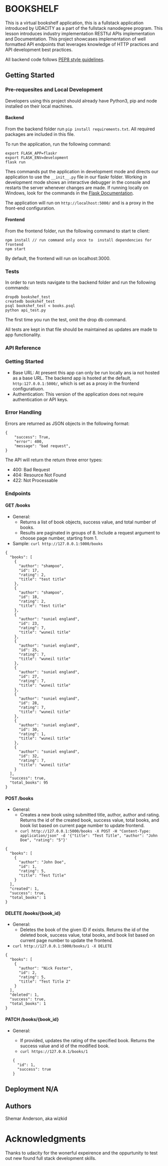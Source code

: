 # BOOKSHELF

This is a virtual bookshelf application, this is a fullstack application introduced by UDACITY as a part of the  fullstack nanodegree program. This lesson introduces industry implementation RESTful APIs implementation and Documentation. This project showcases implementation of well formatted API endpoints that leverages knowledge of HTTP practices and API development best practices.

All backend code follows [PEP8 style guidelines](https://www.python.org/dev/peps/pep-0008/).

##  Getting Started

### Pre-requesites and Local Development
Developers using this project should already have Python3, pip and node installed on their local machines.

#### Backend

From the backend folder run `pip install requirements.txt`. All required packages are included in this file.

To run the application, run the following command:

```
export FLASK_APP=flaskr
export FLASK_ENV=development
flask run
```
Thes commands put the application in development mode and directs our application to use the `__init__.py` file in our flaskr folder. Working in development mode shows an interactive debugger in the console and restarts the server whenever changes are made. If running locally on Windows, look for the commands in the [Flask Documentation](http://flask.pocoo.org/docs/1.0/tutorial/factory/).

The application will run on `http://localhost:5000/` and is a proxy in the front-end configuration.

#### Frontend

From the frontend folder, run the following command to start te client:
```
npm install // run command only once to  install dependencies for frontend
npm start
```

By default, the frontend will run on localhost:3000.

### Tests
In order to run tests navigate to the backend folder and run the following commands:

```
dropdb bookshef_test
createdb bookshef_test
psql bookshef_test < books.psql
python api_test.py
```

The first time you run the test, omit the drop db command.

All tests are kept in that file should be maintained as updates are made to app functionality.

### API Reference

### Getting Started
- Base URL: At present this app can only be run locally ans ia not hosted as a base URL. The backend app is hsoted at the default, `http:127.0.0.1:5000/`, which is set as a proxy in the frontend configuratiuon.
- Authentication: This version of the application does not require authentication or API keys.

### Error Handling
Errors are returned as JSON objects in the following format:

```
{
    "success": True,
    "error": 400,
    "message": "bad request",
}
```
The API will return the return three error types:
- 400: Bad Request
- 404: Resource Not Found
- 422: Not Processable

### Endpoints
#### GET /books
- General:
    - Returns a list of book objects, success value, and total number of books.
    - Results are paginated in groups of 8. Include a request argument to choose page number, starting from 1.
- Sample: `curl http://127.0.0.1:5000/books`

```
{
  "books": [
    {
      "author": "shampoo", 
      "id": 17, 
      "rating": 2, 
      "title": "test title"
    }, 
    {
      "author": "shampoo", 
      "id": 18, 
      "rating": 2, 
      "title": "test title"
    }, 
    {
      "author": "suniel england", 
      "id": 23, 
      "rating": 7, 
      "title": "wuneil title"
    }, 
    {
      "author": "suniel england", 
      "id": 25, 
      "rating": 7, 
      "title": "wuneil title"
    }, 
    {
      "author": "suniel england", 
      "id": 27, 
      "rating": 7, 
      "title": "wuneil title"
    }, 
    {
      "author": "suniel england", 
      "id": 28, 
      "rating": 7, 
      "title": "wuneil title"
    }, 
    {
      "author": "suniel england", 
      "id": 30, 
      "rating": 1, 
      "title": "wuneil title"
    }, 
    {
      "author": "suniel england", 
      "id": 32, 
      "rating": 7, 
      "title": "wuneil title"
    }
  ], 
  "success": true, 
  "total_books": 95
}

```

#### POST /books
- General:
  - Creates a new book using submitted title, author, author and rating. Returns the id of the created book, success value, total books, and book list based on current page number to update frontend.
  - `curl http://127.0.0.1:5000/books -X POST -H "Content-Type: application/json" -d '{"title": "Test Title", "author": "John Doe", "rating": "5"}'`
```
{
  "books": [
    {
      "author": "John Doe", 
      "id": 1, 
      "rating": 5, 
      "title": "Test Title"
    }
  ], 
  "created": 1, 
  "success": true, 
  "total_books": 1
}
```
#### DELETE /books/{book_id}
- General:
  - Deletes the book of the given ID if exists. Returns the id of the deleted book, success value, total books, and book list based on current page number to update the frontend.
- `curl http://127.0.0.1:5000/books/1 -X DELETE`
```
{
  "books": [
    {
      "author": "Nick Foster", 
      "id": 2, 
      "rating": 5, 
      "title": "Test Title 2"
    }
  ], 
  "deleted": 1, 
  "success": true, 
  "total_books": 1
}

```
#### PATCH /books/{book_id}
- General:
  - If provided, updates the rating of the specified book. Returns the success value and id of the modified book.
  - `curl https://127.0.0.1/books/1`

  ```
  {
    "id": 1,
    "success": true
  }
  ```

## Deployment N/A

## Authors
Shemar Anderson, aka wizkid

# Acknowledgments
Thanks to udacity for the wonerful expeirence and the oppurtunity to test out new found full stack development skills.